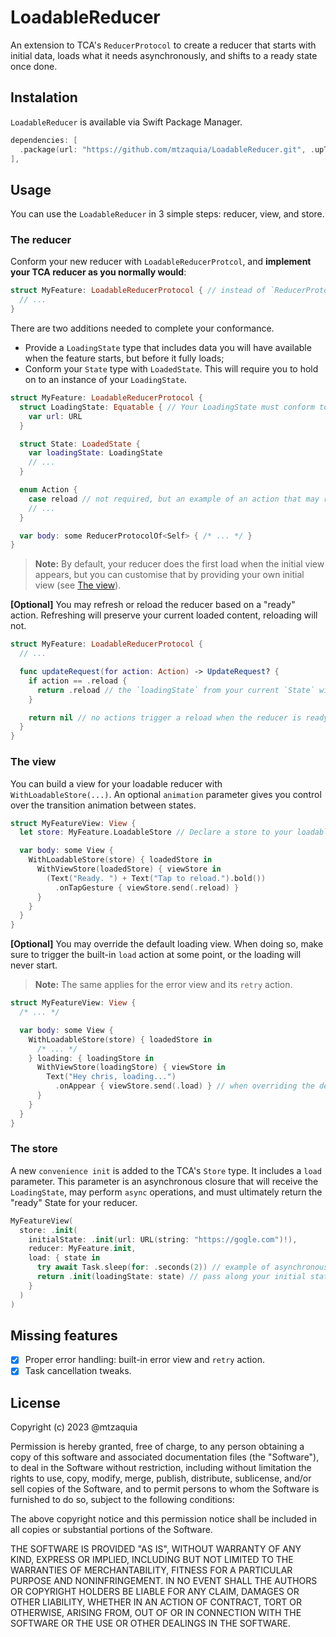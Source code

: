 # LoadableReducer

An extension to TCA's `ReducerProtocol` to create a reducer that starts with initial data, loads what it needs asynchronously, and shifts to a ready state once done.

## Instalation

`LoadableReducer` is available via Swift Package Manager.

```swift
dependencies: [
  .package(url: "https://github.com/mtzaquia/LoadableReducer.git", .upToNextMajor(from: "0.0.9")),
],
```

## Usage

You can use the `LoadableReducer` in 3 simple steps: reducer, view, and store.

### The reducer

Conform your new reducer with `LoadableReducerProtcol`, and **implement your TCA reducer as you normally would**:

```swift
struct MyFeature: LoadableReducerProtocol { // instead of `ReducerProtocol`
  // ...
}
```

There are two additions needed to complete your conformance. 
- Provide a `LoadingState` type that includes data you will have available when the feature starts, but before it fully loads;
- Conform your `State` type with `LoadedState`. This will require you to hold on to an instance of your `LoadingState`.

```swift
struct MyFeature: LoadableReducerProtocol {
  struct LoadingState: Equatable { // Your LoadingState must conform to `Equatable`.
    var url: URL
  }

  struct State: LoadedState {
    var loadingState: LoadingState 
    // ...
  }

  enum Action {
    case reload // not required, but an example of an action that may reload the feature.
    // ...
  }

  var body: some ReducerProtocolOf<Self> { /* ... */ }
}
```

> **Note:**
> By default, your reducer does the first load when the initial view appears, but you can customise that by providing your own initial view (see [The view](#the-view)).

**[Optional]** You may refresh or reload the reducer based on a "ready" action. Refreshing will preserve your current loaded content, reloading will not.

```swift
struct MyFeature: LoadableReducerProtocol {
  // ...

  func updateRequest(for action: Action) -> UpdateRequest? {
    if action == .reload {
      return .reload // the `loadingState` from your current `State` will be used, so you may update that accordingly in your reducer.
    }

    return nil // no actions trigger a reload when the reducer is ready by default.
  }
}
```

### The view

You can build a view for your loadable reducer with `WithLoadableStore(...)`. An optional `animation` parameter gives you control over the transition animation between states. 

```swift
struct MyFeatureView: View {
  let store: MyFeature.LoadableStore // Declare a store to your loadable reducer using the convenience alias.

  var body: some View {
    WithLoadableStore(store) { loadedStore in
      WithViewStore(loadedStore) { viewStore in
        (Text("Ready. ") + Text("Tap to reload.").bold())
          .onTapGesture { viewStore.send(.reload) }
      }
    }
  }
}
```

**[Optional]** You may override the default loading view. When doing so, make sure to trigger the built-in `load` action at some point, or the loading will never start.

> **Note:**
> The same applies for the error view and its `retry` action.

```swift
struct MyFeatureView: View {
  /* ... */

  var body: some View {
    WithLoadableStore(store) { loadedStore in
      /* ... */
    } loading: { loadingStore in
      WithViewStore(loadingStore) { viewStore in
        Text("Hey chris, loading...")
          .onAppear { viewStore.send(.load) } // when overriding the default loading view, you must call `load` yourself.
      }
    }
  }
}
```

### The store

A new `convenience init` is added to the TCA's `Store` type. It includes a `load` parameter. This parameter is an asynchronous closure that will
receive the `LoadingState`, may perform `async` operations, and must ultimately return the "ready" State for your reducer.

```swift
MyFeatureView(
  store: .init(
    initialState: .init(url: URL(string: "https://gogle.com")!),
    reducer: MyFeature.init,
    load: { state in
      try await Task.sleep(for: .seconds(2)) // example of asynchronous work. If this fails, the error state will become active.
      return .init(loadingState: state) // pass along your initial state to the ready state for reloading and refreshing when needed.
    }
  )
)
```

## Missing features

- [X] Proper error handling: built-in error view and `retry` action.
- [X] Task cancellation tweaks.

## License

Copyright (c) 2023 @mtzaquia

Permission is hereby granted, free of charge, to any person obtaining a copy
of this software and associated documentation files (the "Software"), to deal
in the Software without restriction, including without limitation the rights
to use, copy, modify, merge, publish, distribute, sublicense, and/or sell
copies of the Software, and to permit persons to whom the Software is
furnished to do so, subject to the following conditions:

The above copyright notice and this permission notice shall be included in all
copies or substantial portions of the Software.

THE SOFTWARE IS PROVIDED "AS IS", WITHOUT WARRANTY OF ANY KIND, EXPRESS OR
IMPLIED, INCLUDING BUT NOT LIMITED TO THE WARRANTIES OF MERCHANTABILITY,
FITNESS FOR A PARTICULAR PURPOSE AND NONINFRINGEMENT. IN NO EVENT SHALL THE
AUTHORS OR COPYRIGHT HOLDERS BE LIABLE FOR ANY CLAIM, DAMAGES OR OTHER
LIABILITY, WHETHER IN AN ACTION OF CONTRACT, TORT OR OTHERWISE, ARISING FROM,
OUT OF OR IN CONNECTION WITH THE SOFTWARE OR THE USE OR OTHER DEALINGS IN THE
SOFTWARE.
